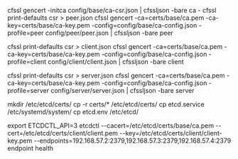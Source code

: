 
cfssl gencert -initca config/base/ca-csr.json | cfssljson -bare ca -
cfssl print-defaults csr > peer.json
cfssl gencert -ca=certs/base/ca.pem -ca-key=certs/base/ca-key.pem -config=config/base/ca-config.json -profile=peer config/peer/peer.json | cfssljson -bare peer

cfssl print-defaults csr > client.json
cfssl gencert -ca=certs/base/ca.pem -ca-key=certs/base/ca-key.pem -config=config/base/ca-config.json -profile=client config/client/client.json | cfssljson -bare client

cfssl print-defaults csr > server.json
cfssl gencert -ca=certs/base/ca.pem -ca-key=certs/base/ca-key.pem -config=config/base/ca-config.json -profile=server config/server/server.json | cfssljson -bare server

mkdir /etc/etcd/certs/
cp -r certs/* /etc/etcd/certs/
cp etcd.service /etc/systemd/system/
cp etcd.env /etc/etcd/

export ETCDCTL_API=3
etcdctl  --cacert=/etc/etcd/certs/base/ca.pem --cert=/etc/etcd/certs/client/client.pem --key=/etc/etcd/certs/client/client-key.pem  --endpoints=192.168.57.2:2379,192.168.57.3:2379,192.168.57.4:2379 endpoint health
